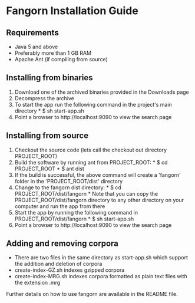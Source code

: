 # Fangorn Installation Guide #

## Requirements ##
  * Java 5 and above
  * Preferably more than 1 GB RAM
  * Apache Ant (if compiling from source)

## Installing from binaries ##

  1. Download one of the archived binaries provided in the Downloads page
  1. Decompress the archive
  1. To start the app run the following command in the project's main directory
    * $ sh start-app.sh
  1. Point a browser to http://localhost:9090 to view the search page

## Installing from source ##

  1. Checkout the source code (lets call the checkout out directory PROJECT\_ROOT)
  1. Build the software by running ant from PROJECT\_ROOT:
    * $ cd PROJECT\_ROOT
    * $ ant dist
  1. If the build is successful, the above command will create a 'fangorn' folder in the 'PROJECT\_ROOT/dist' directory
  1. Change to the fangorn dist directory:
    * $ cd PROJECT\_ROOT/dist/fangorn
    * Note that you can copy the PROJECT\_ROOT/dist/fangorn directory to any other directory on your computer and run the app from there
  1. Start the app by running the following command in PROJECT\_ROOT/dist/fangorn
    * $ sh start-app.sh
  1. Point a browser to http://localhost:9090 to view the search page

## Adding and removing corpora ##

  * There are two files in the same directory as start-app.sh which support the addition and deletion of corpora
  * create-index-GZ.sh indexes gzipped corpora
  * create-index-MRG.sh indexes corpora formatted as plain text files with the extension .mrg

Further details on how to use fangorn are available in the README file.